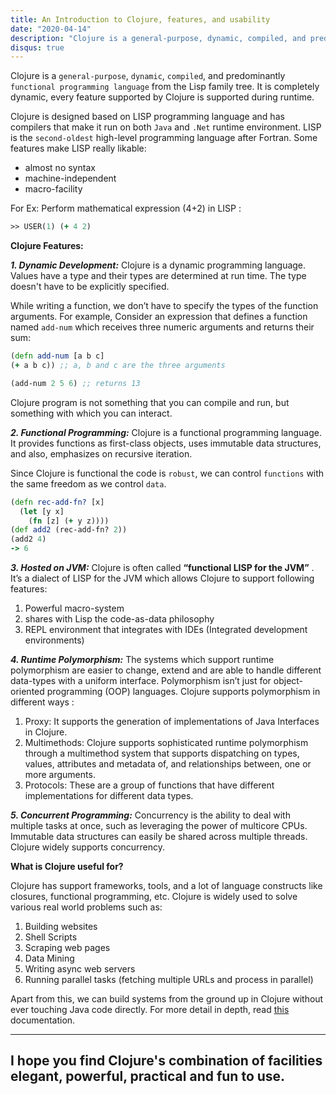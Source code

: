 ```yaml
---
title: An Introduction to Clojure, features, and usability
date: "2020-04-14"
description: "Clojure is a general-purpose, dynamic, compiled, and predominantly functional programming language from the Lisp family tree."
disqus: true
---
```


Clojure is a `general-purpose`, `dynamic`, `compiled`, and predominantly `functional programming language` from the Lisp family tree. It is completely dynamic, every feature supported by Clojure is supported during runtime.

Clojure is designed based on LISP programming language and has compilers that make it run on both `Java` and `.Net` runtime environment. LISP is the `second-oldest` high-level programming language after Fortran. Some features make LISP really likable:
- almost no syntax
- machine-independent
- macro-facility

For Ex: Perform mathematical expression (4+2) in LISP :

```Clojure
>> USER(1) (+ 4 2)
```

**Clojure Features:**


***1. Dynamic Development:*** Clojure is a dynamic programming language. Values have a type and their types are determined at run time. The type doesn't have to be explicitly specified.

While writing a function, we don’t have to specify the types of the function arguments. For example, 
Consider an expression that defines a function named `add-num` which receives three numeric arguments and returns their sum:


```Clojure
(defn add-num [a b c]
(+ a b c)) ;; a, b and c are the three arguments

(add-num 2 5 6) ;; returns 13
```

Clojure program is not something that you can compile and run, but something with which you can interact.

***2. Functional Programming:*** Clojure is a functional programming language. It provides functions as first-class objects, uses immutable data structures, and also, emphasizes on recursive iteration.

Since Clojure is functional the code is `robust`, we can control `functions` with the same freedom as we control `data`.

```Clojure
(defn rec-add-fn? [x]
  (let [y x]
    (fn [z] (+ y z))))
(def add2 (rec-add-fn? 2))
(add2 4)
-> 6
```

***3. Hosted on JVM:*** Clojure is often called **“functional LISP for the JVM”** . It’s a dialect of LISP for the JVM which allows Clojure to support following features:

1. Powerful macro-system
2. shares with Lisp the code-as-data philosophy
3. REPL environment that integrates with IDEs (Integrated development environments)

***4. Runtime Polymorphism:***  The systems which support runtime polymorphism are easier to change, extend and are able to handle different data-types with a uniform interface. Polymorphism isn’t just for object-oriented programming (OOP) languages. Clojure supports polymorphism in different ways :

1. Proxy: It supports the generation of implementations of Java Interfaces in Clojure.
2. Multimethods: Clojure supports sophisticated runtime polymorphism through a multimethod system that supports dispatching on types, values, attributes and metadata of, and relationships between, one or more arguments.
3. Protocols: These are a group of functions that have different implementations for different data types.

***5. Concurrent Programming:*** Concurrency is the ability to deal with multiple tasks at once, such as leveraging the power of multicore CPUs. Immutable data structures can easily be shared across multiple threads. Clojure widely supports concurrency.


**What is Clojure useful for?**

Clojure has support frameworks, tools, and a lot of language constructs like closures, functional programming, etc. Clojure is widely used to solve various real world problems such as:

1. Building websites
2. Shell Scripts
3. Scraping web pages
4. Data Mining
5. Writing async web servers
6. Running parallel tasks (fetching multiple URLs and process in parallel)

Apart from this, we can build systems from the ground up in Clojure without ever touching Java code directly. For more detail in depth, read [this](https://clojure.org/about/rationale#_why_clojure) documentation.

---
I hope you find Clojure's combination of facilities elegant, powerful, practical and fun to use.
---
